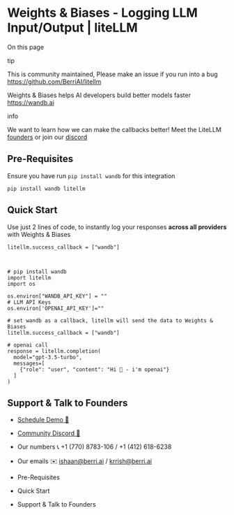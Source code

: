 # Weights & Biases - Logging LLM Input/Output | liteLLM

On this page

tip

This is community maintained, Please make an issue if you run into a bug <https://github.com/BerriAI/litellm>

Weights & Biases helps AI developers build better models faster <https://wandb.ai>

info

We want to learn how we can make the callbacks better! Meet the LiteLLM [founders](https://calendly.com/d/4mp-gd3-k5k/berriai-1-1-onboarding-litellm-hosted-version) or join our [discord](https://discord.gg/wuPM9dRgDw)

## Pre-Requisites​

Ensure you have run `pip install wandb` for this integration
    
    
    pip install wandb litellm  
    

## Quick Start​

Use just 2 lines of code, to instantly log your responses **across all providers** with Weights & Biases
    
    
    litellm.success_callback = ["wandb"]  
    
    
    
    # pip install wandb   
    import litellm  
    import os  
      
    os.environ["WANDB_API_KEY"] = ""  
    # LLM API Keys  
    os.environ['OPENAI_API_KEY']=""  
      
    # set wandb as a callback, litellm will send the data to Weights & Biases  
    litellm.success_callback = ["wandb"]   
       
    # openai call  
    response = litellm.completion(  
      model="gpt-3.5-turbo",  
      messages=[  
        {"role": "user", "content": "Hi 👋 - i'm openai"}  
      ]  
    )  
    

## Support & Talk to Founders​

  * [Schedule Demo 👋](https://calendly.com/d/4mp-gd3-k5k/berriai-1-1-onboarding-litellm-hosted-version)
  * [Community Discord 💭](https://discord.gg/wuPM9dRgDw)
  * Our numbers 📞 +1 (770) 8783-106 / ‭+1 (412) 618-6238‬
  * Our emails ✉️ [ishaan@berri.ai](mailto:ishaan@berri.ai) / [krrish@berri.ai](mailto:krrish@berri.ai)

  * Pre-Requisites
  * Quick Start
  * Support & Talk to Founders